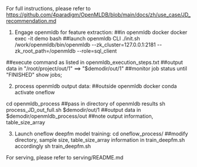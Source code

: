 For full instructions, please refer to https://github.com/4paradigm/OpenMLDB/blob/main/docs/zh/use_case/JD_recommendation.md 


1. Engage openmldb for feature extraction:
##in openmldb docker
docker exec -it demo bash
##launch openmldb CLI
./init.sh
/work/openmldb/bin/openmldb --zk_cluster=127.0.0.1:2181 --zk_root_path=/openmldb --role=sql_client

##execute command as listed in openmldb_execution_steps.txt
##output data in "/root/project/out/1" ==> "$demodir/out/1"
##monitor job status until "FINISHED"
show jobs;
 

2. process openmldb output data:
##outside openmldb docker
conda activate oneflow

cd openmldb_process
##pass in directory of openmldb results
sh process_JD_out_full.sh $demodir/out/1
##output data in $demodir/openmldb_process/out
##note output information, table_size_array

3. Launch oneflow deepfm model training:
cd oneflow_process/
##modify directory, sample size, table_size_array information in train_deepfm.sh accordingly
sh train_deepfm.sh

For serving, please refer to serving/README.md

